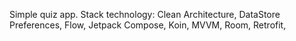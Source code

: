 Simple quiz app.
Stack technology: Clean Architecture, DataStore Preferences, Flow, Jetpack Compose, Koin, MVVM, Room, Retrofit,
